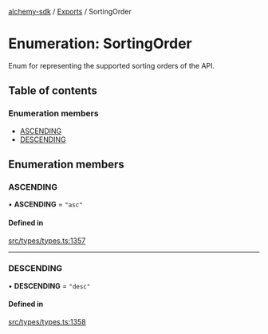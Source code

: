[alchemy-sdk](../README.md) / [Exports](../modules.md) / SortingOrder

# Enumeration: SortingOrder

Enum for representing the supported sorting orders of the API.

## Table of contents

### Enumeration members

- [ASCENDING](SortingOrder.md#ascending)
- [DESCENDING](SortingOrder.md#descending)

## Enumeration members

### ASCENDING

• **ASCENDING** = `"asc"`

#### Defined in

[src/types/types.ts:1357](https://github.com/alchemyplatform/alchemy-sdk-js/blob/8dc500a/src/types/types.ts#L1357)

___

### DESCENDING

• **DESCENDING** = `"desc"`

#### Defined in

[src/types/types.ts:1358](https://github.com/alchemyplatform/alchemy-sdk-js/blob/8dc500a/src/types/types.ts#L1358)
